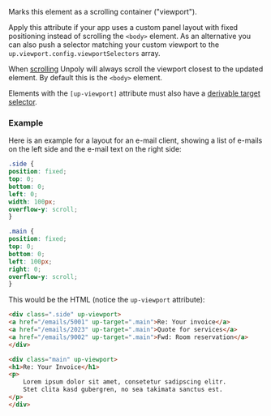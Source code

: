 Marks this element as a scrolling container ("viewport").

Apply this attribute if your app uses a custom panel layout with fixed positioning instead of scrolling the `<body>` element. As an alternative you can also push a selector matching your custom viewport to the `up.viewport.config.viewportSelectors` array.

When [scrolling](https://unpoly.com/scrolling) Unpoly will always scroll the viewport closest to the updated element. By default this is the `<body>` element.

Elements with the `[up-viewport]` attribute must also have a [derivable target selector](https://unpoly.com/target-derivation).

### Example

Here is an example for a layout for an e-mail client, showing a list of e-mails
on the left side and the e-mail text on the right side:

```css
.side {
position: fixed;
top: 0;
bottom: 0;
left: 0;
width: 100px;
overflow-y: scroll;
}

.main {
position: fixed;
top: 0;
bottom: 0;
left: 100px;
right: 0;
overflow-y: scroll;
}
```

This would be the HTML (notice the `up-viewport` attribute):

```html
<div class=".side" up-viewport>
<a href="/emails/5001" up-target=".main">Re: Your invoice</a>
<a href="/emails/2023" up-target=".main">Quote for services</a>
<a href="/emails/9002" up-target=".main">Fwd: Room reservation</a>
</div>

<div class="main" up-viewport>
<h1>Re: Your Invoice</h1>
<p>
    Lorem ipsum dolor sit amet, consetetur sadipscing elitr.
    Stet clita kasd gubergren, no sea takimata sanctus est.
</p>
</div>